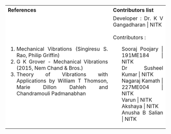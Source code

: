 <table style="text-align:justify;">
  <tr style="background-color: white">
    <th>References</th>
    <th>Contributors list</th>
  </tr>
  <tr style="background-color: white">
<td>
<ol>
<li>Mechanical Vibrations (Singiresu S. Rao, Philip Griffin)</li>
<li>G K Grover - Mechanical Vibrations (2015, Nem Chand & Bros.) </li>
<li>Theory of Vibrations with Applications by William T Thomson, Marie Dillon Dahleh and Chandramouli Padmanabhan</li>
</ol>
</td>
<td>Developer : Dr. K V Gangadharan | NITK</br></br>
Contributors :
<ul style="list-style-type: none;">
<li> Sooraj Poojary   | 191ME184 | NITK</li>
<li> Dr Susheel Kumar | NITK </li>
<li> Nagaraj Kamath   | 227ME004 | NITK </li>
<li> Varun | NITK </li>
<li> Akshaya | NITK </li>
<li> Anusha B Salian | NITK </li>

</ul></td>
  </tr>
</table>